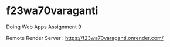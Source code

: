 # f23wa70varaganti
Doing Web Apps Assignment 9

Remote Render Server : https://f23wa70varaganti.onrender.com/

